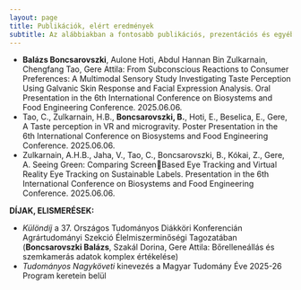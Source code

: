 ```yaml
---
layout: page
title: Publikációk, elért eredmények
subtitle: Az alábbiakban a fontosabb publikációs, prezentációs és egyéb megemlítendő tevékenységemet láthatod.
---
```


- **Balázs Boncsarovszki**, Aulone Hoti, Abdul Hannan Bin Zulkarnain, Chengfang Tao, Gere Attila: From Subconscious Reactions to Consumer Preferences: A Multimodal Sensory Study Investigating Taste Perception Using Galvanic Skin Response and  Facial Expression Analysis. Oral Presentation in the 6th International Conference on Biosystems and Food Engineering Conference. 2025.06.06.
- Tao, C., Zulkarnain, H.B., **Boncsarovszki, B.**, Hoti, E., Beselica, E., Gere, A Taste perception in VR and microgravity. Poster Presentation in the 6th International Conference on Biosystems and Food Engineering Conference. 2025.06.06.
- Zulkarnain, A.H.B., Jaha, V., Tao, C., Boncsarovszki, B., Kókai, Z., Gere, A. Seeing Green: Comparing Screen￾Based Eye Tracking and Virtual Reality Eye Tracking on Sustainable Labels. Presentation in the 6th International Conference on Biosystems and Food Engineering Conference. 2025.06.06.


**DÍJAK, ELISMERÉSEK:**

- *Különdíj* a 37. Országos Tudományos Diákköri Konferencián Agrártudományi Szekció Élelmiszerminőségi Tagozatában (**Boncsarovszki Balázs**, Szakál Dorina, Gere Attila: Bőrelleneállás és szemkamerás adatok komplex értékelése)
- *Tudományos Nagyköveti* kinevezés a Magyar Tudomány Éve 2025-26 Program keretein belül
